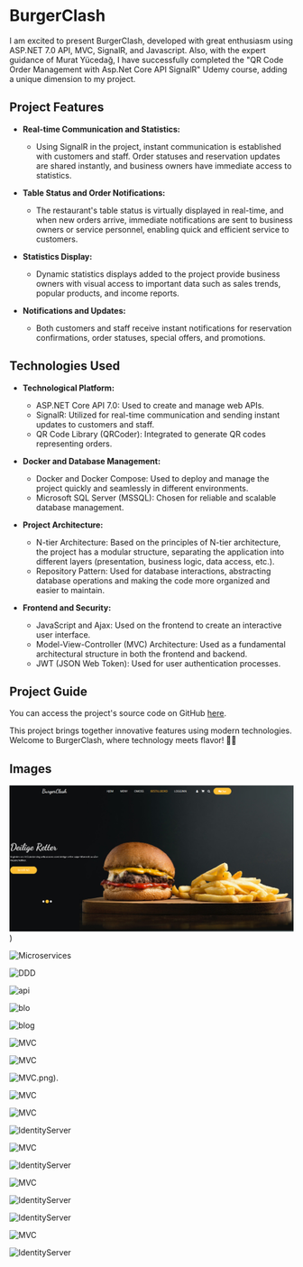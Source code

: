 # BurgerClash

I am excited to present BurgerClash, developed with great enthusiasm using ASP.NET 7.0 API, MVC, SignalR, and Javascript. Also, with the expert guidance of Murat Yücedağ, I have successfully completed the "QR Code Order Management with Asp.Net Core API SignalR" Udemy course, adding a unique dimension to my project.

## Project Features

- **Real-time Communication and Statistics:**
  - Using SignalR in the project, instant communication is established with customers and staff. Order statuses and reservation updates are shared instantly, and business owners have immediate access to statistics.

- **Table Status and Order Notifications:**
  - The restaurant's table status is virtually displayed in real-time, and when new orders arrive, immediate notifications are sent to business owners or service personnel, enabling quick and efficient service to customers.

- **Statistics Display:**
  - Dynamic statistics displays added to the project provide business owners with visual access to important data such as sales trends, popular products, and income reports.

- **Notifications and Updates:**
  - Both customers and staff receive instant notifications for reservation confirmations, order statuses, special offers, and promotions.

## Technologies Used

- **Technological Platform:**
  - ASP.NET Core API 7.0: Used to create and manage web APIs.
  - SignalR: Utilized for real-time communication and sending instant updates to customers and staff.
  - QR Code Library (QRCoder): Integrated to generate QR codes representing orders.

- **Docker and Database Management:**
  - Docker and Docker Compose: Used to deploy and manage the project quickly and seamlessly in different environments.
  - Microsoft SQL Server (MSSQL): Chosen for reliable and scalable database management.

- **Project Architecture:**
  - N-tier Architecture: Based on the principles of N-tier architecture, the project has a modular structure, separating the application into different layers (presentation, business logic, data access, etc.).
  - Repository Pattern: Used for database interactions, abstracting database operations and making the code more organized and easier to maintain.

- **Frontend and Security:**
  - JavaScript and Ajax: Used on the frontend to create an interactive user interface.
  - Model-View-Controller (MVC) Architecture: Used as a fundamental architectural structure in both the frontend and backend.
  - JWT (JSON Web Token): Used for user authentication processes.

## Project Guide

You can access the project's source code on GitHub [here](https://lnkd.in/dBSYgA7R).

This project brings together innovative features using modern technologies. Welcome to BurgerClash, where technology meets flavor! 🍔🚀



## Images

![Dashboard](/Frontent/WebUI/wwwroot/Burgerclash/1.png))

![Microservices](/Frontent/WebUI/wwwroot/Burberclash/2.png)

![DDD](/Frontent/WebUI/wwwroot/Burberclash/3.png)

![api](/Frontent/WebUI/wwwroot/Burberclash/4.png)


![blo](/Frontent/WebUI/wwwroot/Burberclash/5.png)

![blog](/Frontent/WebUI/wwwroot/Burberclash/6.png)

![MVC](/Frontent/WebUI/wwwroot/Burberclash/7.png)

![MVC](/Frontent/WebUI/wwwroot/Burberclash/8.png)

![MVC](/Frontent/WebUI/wwwroot/Burberclash/9).png).

![MVC](/Frontent/WebUI/wwwroot/Burberclash/10.png)

![MVC](/Frontent/WebUI/wwwroot/Burberclash/11.png)

![IdentityServer](/Frontent/WebUI/wwwroot/Burberclash/12.png)

![MVC](/Frontent/WebUI/wwwroot/Burberclash/13.png)

![IdentityServer](/Frontent/WebUI/wwwroot/Burberclash/14.png)

![MVC](/Frontent/WebUI/wwwroot/Burberclash/15.png)

![IdentityServer](/Frontent/WebUI/wwwroot/Burberclash/16.png)

![IdentityServer](/Frontent/WebUI/wwwroot/Burberclash/17.png)

![MVC](/Frontent/WebUI/wwwroot/Burberclash/18.png)

![IdentityServer](/Frontent/WebUI/wwwroot/Burberclash/19.png)
